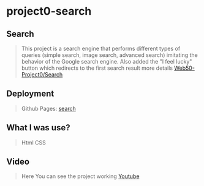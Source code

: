 # project0-search
## Search
>This project is a search engine that performs different types of queries (simple search, image search, advanced search) imitating the behavior of the Google search engine. Also added the "I feel lucky" button which redirects to the first search result
> more details [Web50-Project0/Search](https://cs50.harvard.edu/web/2020/projects/0/search/)

## Deployment
> Github Pages: [search](https://edwinjsa.github.io/project0-search/)

## What I was use?
> Html
> CSS

## Video
> Here You can see the project working [Youtube](https://youtu.be/kCdhdTEa78o)